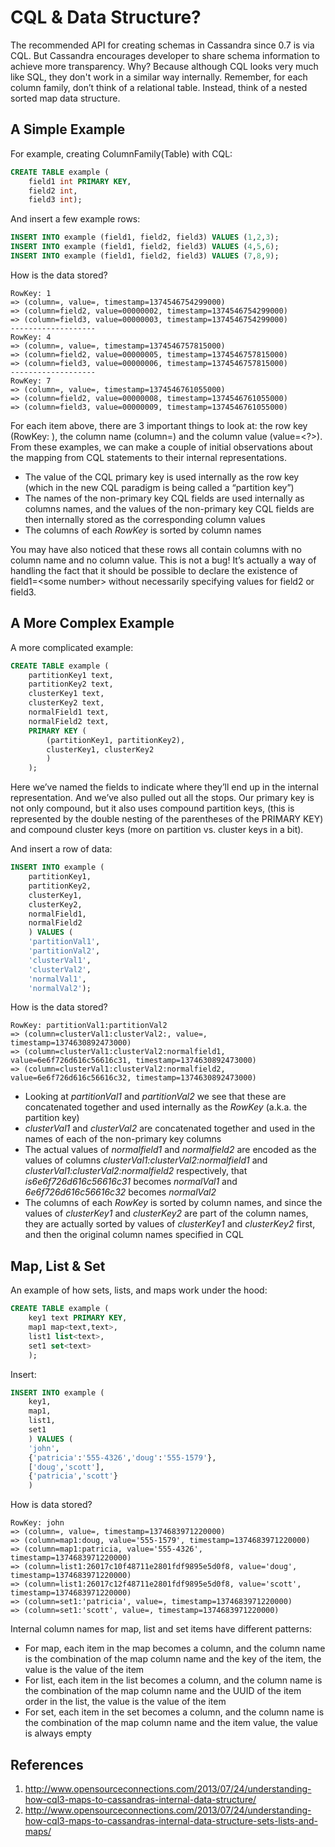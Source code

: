 # CQL & Data Structure?

The recommended API for creating schemas in Cassandra since 0.7 is via CQL. But Cassandra encourages developer to share schema information to achieve more transparency. Why? Because although CQL looks very much like SQL, they don't work in a similar way internally. Remember, for each column family, don’t think of a relational table. Instead, think of a nested sorted map data structure.

## A Simple Example

For example, creating ColumnFamily(Table) with CQL:
```SQL
CREATE TABLE example (
    field1 int PRIMARY KEY,
    field2 int,
    field3 int);
```

And insert a few example rows:
```SQL
INSERT INTO example (field1, field2, field3) VALUES (1,2,3);
INSERT INTO example (field1, field2, field3) VALUES (4,5,6);
INSERT INTO example (field1, field2, field3) VALUES (7,8,9);
```
How is the data stored?
```text
RowKey: 1
=> (column=, value=, timestamp=1374546754299000)
=> (column=field2, value=00000002, timestamp=1374546754299000)
=> (column=field3, value=00000003, timestamp=1374546754299000)
-------------------
RowKey: 4
=> (column=, value=, timestamp=1374546757815000)
=> (column=field2, value=00000005, timestamp=1374546757815000)
=> (column=field3, value=00000006, timestamp=1374546757815000)
-------------------
RowKey: 7
=> (column=, value=, timestamp=1374546761055000)
=> (column=field2, value=00000008, timestamp=1374546761055000)
=> (column=field3, value=00000009, timestamp=1374546761055000)
```
For each item above, there are 3 important things to look at: the row key (RowKey: <?>), the column name (column=<?>) and the column value (value=<?>). From these examples, we can make a couple of initial observations about the mapping from CQL statements to their internal representations.
* The value of the CQL primary key is used internally as the row key (which in the new CQL paradigm is being called a “partition key”)
* The names of the non-primary key CQL fields are used internally as columns names, and the values of the non-primary key CQL fields are then internally stored as the corresponding column values
* The columns of each *RowKey* is sorted by column names

You may have also noticed that these rows all contain columns with no column name and no column value. This is not a bug! It’s actually a way of handling the fact that it should be possible to declare the existence of field1=&lt;some number&gt; without necessarily specifying values for field2 or field3.

## A More Complex Example

A more complicated example:

```SQL
CREATE TABLE example (
    partitionKey1 text,
    partitionKey2 text,
    clusterKey1 text,
    clusterKey2 text,
    normalField1 text,
    normalField2 text,
    PRIMARY KEY (
        (partitionKey1, partitionKey2),
        clusterKey1, clusterKey2
        )
    );
```
Here we’ve named the fields to indicate where they’ll end up in the internal representation. And we’ve also pulled out all the stops. Our primary key is not only compound, but it also uses compound partition keys, (this is represented by the double nesting of the parentheses of the PRIMARY KEY) and compound cluster keys (more on partition vs. cluster keys in a bit).

And insert a row of data:

```SQL
INSERT INTO example (
    partitionKey1,
    partitionKey2,
    clusterKey1,
    clusterKey2,
    normalField1,
    normalField2
    ) VALUES (
    'partitionVal1',
    'partitionVal2',
    'clusterVal1',
    'clusterVal2',
    'normalVal1',
    'normalVal2');
```
How is the data stored?

```test
RowKey: partitionVal1:partitionVal2
=> (column=clusterVal1:clusterVal2:, value=, timestamp=1374630892473000)
=> (column=clusterVal1:clusterVal2:normalfield1, value=6e6f726d616c56616c31, timestamp=1374630892473000)
=> (column=clusterVal1:clusterVal2:normalfield2, value=6e6f726d616c56616c32, timestamp=1374630892473000)
```
* Looking at *partitionVal1* and *partitionVal2* we see that these are concatenated together and used internally as the *RowKey* (a.k.a. the partition key)
* *clusterVal1* and *clusterVal2* are concatenated together and used in the names of each of the non-primary key columns
* The actual values of *normalfield1* and *normalfield2* are encoded as the values of columns *clusterVal1:clusterVal2:normalfield1* and *clusterVal1:clusterVal2:normalfield2* respectively, that *is6e6f726d616c56616c31* becomes *normalVal1* and *6e6f726d616c56616c32* becomes *normalVal2*
* The columns of each *RowKey* is sorted by column names, and since the values of *clusterKey1* and *clusterKey2* are part of the column names, they are actually sorted by values of *clusterKey1* and *clusterKey2* first, and then the original column names specified in CQL

## Map, List & Set

An example of how sets, lists, and maps work under the hood:

```SQL
CREATE TABLE example (
    key1 text PRIMARY KEY,
    map1 map<text,text>,
    list1 list<text>,
    set1 set<text>
    );
```

Insert:

```SQL
INSERT INTO example (
    key1,
    map1,
    list1,
    set1
    ) VALUES (
    'john',
    {'patricia':'555-4326','doug':'555-1579'},
    ['doug','scott'],
    {'patricia','scott'}
    )
```

How is data stored?

```text
RowKey: john
=> (column=, value=, timestamp=1374683971220000)
=> (column=map1:doug, value='555-1579', timestamp=1374683971220000)
=> (column=map1:patricia, value='555-4326', timestamp=1374683971220000)
=> (column=list1:26017c10f48711e2801fdf9895e5d0f8, value='doug', timestamp=1374683971220000)
=> (column=list1:26017c12f48711e2801fdf9895e5d0f8, value='scott', timestamp=1374683971220000)
=> (column=set1:'patricia', value=, timestamp=1374683971220000)
=> (column=set1:'scott', value=, timestamp=1374683971220000)
```

Internal column names for map, list and set items have different patterns:
* For map, each item in the map becomes a column, and the column name is the combination of the map column name and the key of the item, the value is the value of the item
* For list, each item in the list becomes a column, and the column name is the combination of the map column name and the UUID of the item order in the list, the value is the value of the item
* For set, each item in the set becomes a column, and the column name is the combination of the map column name and the item value, the value is always empty

## References

1. http://www.opensourceconnections.com/2013/07/24/understanding-how-cql3-maps-to-cassandras-internal-data-structure/
2. http://www.opensourceconnections.com/2013/07/24/understanding-how-cql3-maps-to-cassandras-internal-data-structure-sets-lists-and-maps/
